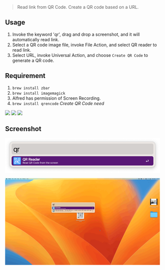 > Read link from QR Code. Create a QR code based on a URL.

## Usage

1. Invoke the keyword 'qr', drag and drop a screenshot, and it will automatically read link.
2. Select a QR code image file, invoke File Action, and select QR reader to read link.
3. Select URL, invoke Universal Action, and choose `Create QR Code` to generate a QR code.


## Requirement

1. `brew install zbar`
2. `brew install imagemagick`
3. Alfred has permission of Screen Recording.
4. `brew install qrencode` *Create QR Code need*



![](https://img.shields.io/badge/version-v0.6-green?style=for-the-badge)
[![](https://img.shields.io/badge/download-click-blue?style=for-the-badge)](https://github.com/alanhe421/alfred-workflows/raw/master/qr-reader/QR%20Reader.alfredworkflow)
[![](https://img.shields.io/badge/Install%20In%20Alfred-8A2BE2?style=for-the-badge)](https://alfred.app/workflows/alanhe/qr-reader/install/)



<!-- more -->


## Screenshot

![](screenshots/screenshot.png)

![](screenshots/screenshot.gif)
